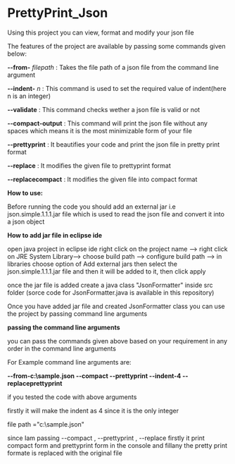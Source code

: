 # PrettyPrint_Json

Using this project you can view, format and modify your json file


The features of the project are available by passing some commands given below:

**--from-** *filepath*   : Takes the file path of a json file from the command line argument

**--indent-** *n*        : This command is used to set the required value of indent(here n is an integer)

**--validate**            : This command checks wether a json file is valid or not

**--compact-output**      : This command will print the json file without any spaces which means it is the most minimizable form of your file

**--prettyprint**         : It beautifies your code and print the json file in pretty print format

**--replace**             : It modifies the given file to prettyprint format

**--replacecompact**      : It modifies the given file into compact format


**How to use:**

Before running the code you should add an external jar i.e json.simple.1.1.1.jar file which is used to read the json file and convert it into a json object

**How to add jar file in eclipse ide**

open java project in eclipse ide right click on the project name --> right click on JRE System Library--> choose build path --> configure build path --> in libraries choose option of Add external jars
then select the json.simple.1.1.1.jar file and then it will be added to it, then click apply

once the jar file is added create a java class "JsonFormatter" inside src folder (sorce code for JsonFormatter.java is available in this repository)

Once you have added jar file and created JsonFormatter class you can use the project by passing command line arguments

**passing the command line arguments**

you can pass the commands given above based on your requirement in any order in the command line arguments

For Example command line arguments are: 

**--from-c:\sample.json --compact --prettyprint --indent-4 --replaceprettyprint**

if you tested the code with above arguments

firstly it will make the indent as 4 since it is the only integer

file path ="c:\sample.json"

since Iam passing --compact , --prettyprint , --replace
firstly it print compact form and prettyprint form in the console and fillany the pretty print formate is replaced with the original file
